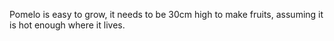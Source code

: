 Pomelo is easy to grow, it needs to be 30cm high to make fruits, assuming it is hot enough where it lives.